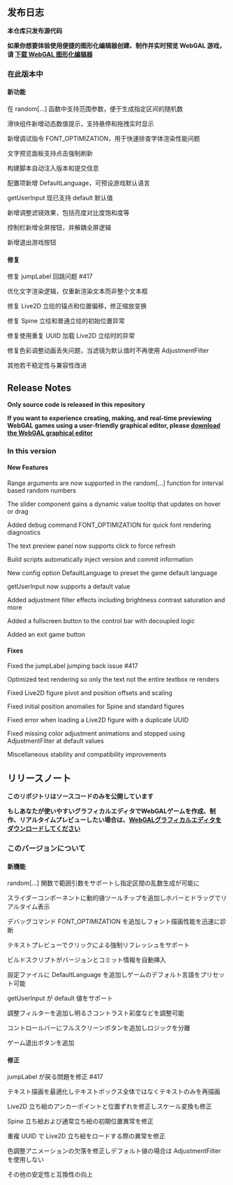 ## 发布日志

**本仓库只发布源代码**

**如果你想要体验使用便捷的图形化编辑器创建、制作并实时预览 WebGAL 游戏，请 [下载 WebGAL 图形化编辑器](https://github.com/OpenWebGAL/WebGAL_Terre/releases)**

### 在此版本中

#### 新功能

在 random[...] 函数中支持范围参数，便于生成指定区间的随机数

滑块组件新增动态数值提示，支持悬停和拖拽实时显示

新增调试指令 FONT_OPTIMIZATION，用于快速排查字体渲染性能问题

文字预览面板支持点击强制刷新

构建脚本自动注入版本和提交信息

配置项新增 DefaultLanguage，可预设游戏默认语言

getUserInput 现已支持 default 默认值

新增调整滤镜效果，包括亮度对比度饱和度等

控制栏新增全屏按钮，并解耦全屏逻辑

新增退出游戏按钮

#### 修复

修复 jumpLabel 回跳问题 #417

优化文字渲染逻辑，仅重新渲染文本而非整个文本框

修复 Live2D 立绘的锚点和位置偏移，修正缩放变换

修复 Spine 立绘和普通立绘的初始位置异常

修复使用重复 UUID 加载 Live2D 立绘时的异常

修复色彩调整动画丢失问题，当滤镜为默认值时不再使用 AdjustmentFilter

其他若干稳定性与兼容性改进



<!-- English Translation -->
## Release Notes

**Only source code is released in this repository**

**If you want to experience creating, making, and real-time previewing WebGAL games using a user-friendly graphical editor, please [download the WebGAL graphical editor](https://github.com/OpenWebGAL/WebGAL_Terre/releases)**

### In this version

#### New Features

Range arguments are now supported in the random[...] function for interval based random numbers

The slider component gains a dynamic value tooltip that updates on hover or drag

Added debug command FONT_OPTIMIZATION for quick font rendering diagnostics

The text preview panel now supports click to force refresh

Build scripts automatically inject version and commit information

New config option DefaultLanguage to preset the game default language

getUserInput now supports a default value

Added adjustment filter effects including brightness contrast saturation and more

Added a fullscreen button to the control bar with decoupled logic

Added an exit game button

#### Fixes

Fixed the jumpLabel jumping back issue #417

Optimized text rendering so only the text not the entire textbox re renders

Fixed Live2D figure pivot and position offsets and scaling

Fixed initial position anomalies for Spine and standard figures

Fixed error when loading a Live2D figure with a duplicate UUID

Fixed missing color adjustment animations and stopped using AdjustmentFilter at default values

Miscellaneous stability and compatibility improvements



<!-- Japanese Translation -->
## リリースノート

**このリポジトリはソースコードのみを公開しています**

**もしあなたが使いやすいグラフィカルエディタでWebGALゲームを作成、制作、リアルタイムプレビューしたい場合は、[WebGALグラフィカルエディタをダウンロードしてください](https://github.com/OpenWebGAL/WebGAL_Terre/releases)**

### このバージョンについて

#### 新機能

random[...] 関数で範囲引数をサポートし指定区間の乱数生成が可能に

スライダーコンポーネントに動的値ツールチップを追加しホバーとドラッグでリアルタイム表示

デバッグコマンド FONT_OPTIMIZATION を追加しフォント描画性能を迅速に診断

テキストプレビューでクリックによる強制リフレッシュをサポート

ビルドスクリプトがバージョンとコミット情報を自動挿入

設定ファイルに DefaultLanguage を追加しゲームのデフォルト言語をプリセット可能

getUserInput が default 値をサポート

調整フィルターを追加し明るさコントラスト彩度などを調整可能

コントロールバーにフルスクリーンボタンを追加しロジックを分離

ゲーム退出ボタンを追加

#### 修正

jumpLabel が戻る問題を修正 #417

テキスト描画を最適化しテキストボックス全体ではなくテキストのみを再描画

Live2D 立ち絵のアンカーポイントと位置ずれを修正しスケール変換も修正

Spine 立ち絵および通常立ち絵の初期位置異常を修正

重複 UUID で Live2D 立ち絵をロードする際の異常を修正

色調整アニメーションの欠落を修正しデフォルト値の場合は AdjustmentFilter を使用しない

その他の安定性と互換性の向上

